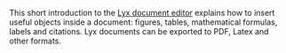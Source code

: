 This short introduction to the [Lyx document editor](http://lyx.org/) 
explains how to insert useful objects inside a document: 
figures, tables, mathematical formulas, labels and citations.
 Lyx documents can be exported to PDF, Latex and other formats.
